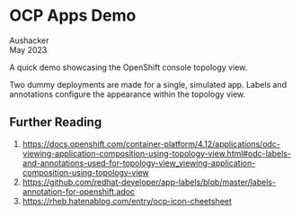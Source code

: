 # OCP Apps Demo

Aushacker</br>
May 2023

A quick demo showcasing the OpenShift console topology view.

Two dummy deployments are made for a single, simulated app. Labels and annotations configure the appearance within the topology view.

## Further Reading

1. https://docs.openshift.com/container-platform/4.12/applications/odc-viewing-application-composition-using-topology-view.html#odc-labels-and-annotations-used-for-topology-view_viewing-application-composition-using-topology-view
1. https://github.com/redhat-developer/app-labels/blob/master/labels-annotation-for-openshift.adoc
1. https://rheb.hatenablog.com/entry/ocp-icon-cheetsheet
